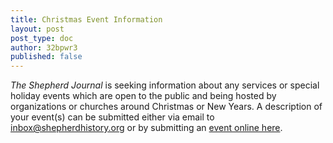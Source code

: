 ```yaml
---
title: Christmas Event Information
layout: post
post_type: doc
author: 32bpwr3
published: false
---
```

*The Shepherd Journal* is seeking information about any services or special holiday events which are open to the public and being hosted by organizations or churches around Christmas or New Years. A description of your event(s) can be submitted either via email to [inbox@shepherdhistory.org](mailto:inbox@shepherdhistory.org) or by submitting an [event online here](http://www.shepherdhistory.org/submit-an-event/).

